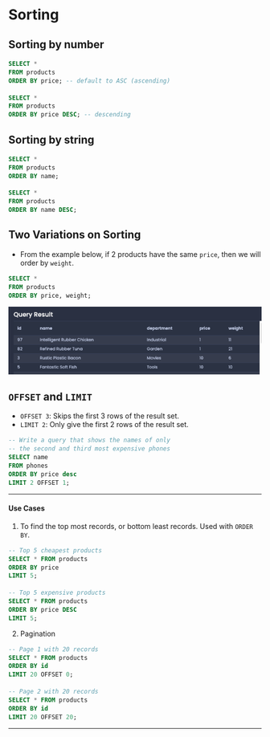 # Sorting

## Sorting by number

```sql
SELECT *
FROM products
ORDER BY price; -- default to ASC (ascending)

SELECT *
FROM products
ORDER BY price DESC; -- descending
```

## Sorting by string

```sql
SELECT *
FROM products
ORDER BY name;

SELECT *
FROM products
ORDER BY name DESC;
```

## Two Variations on Sorting

- From the example below, if 2 products have the same `price`, then we will order by `weight`.

```sql
SELECT *
FROM products
ORDER BY price, weight;
```

<img src="../pics/order-by-example.png" alt="order by example" />

## `OFFSET` and `LIMIT`

- `OFFSET 3`: Skips the first 3 rows of the result set.
- `LIMIT 2`: Only give the first 2 rows of the result set.

```sql
-- Write a query that shows the names of only
-- the second and third most expensive phones
SELECT name
FROM phones
ORDER BY price desc
LIMIT 2 OFFSET 1;
```

---

#### Use Cases

1. To find the top most records, or bottom least records. Used with `ORDER BY`.

```sql
-- Top 5 cheapest products
SELECT * FROM products
ORDER BY price
LIMIT 5;

-- Top 5 expensive products
SELECT * FROM products
ORDER BY price DESC
LIMIT 5;
```

2. Pagination

```sql
-- Page 1 with 20 records
SELECT * FROM products
ORDER BY id
LIMIT 20 OFFSET 0;

-- Page 2 with 20 records
SELECT * FROM products
ORDER BY id
LIMIT 20 OFFSET 20;
```

---
